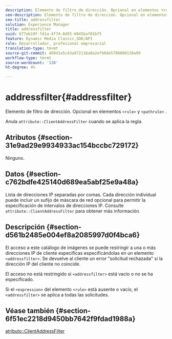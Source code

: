 ```yaml
---
description: Elemento de filtro de dirección. Opcional en elementos <rule> y <pathrule> .
seo-description: Elemento de filtro de dirección. Opcional en elementos <rule> y <pathrule> .
seo-title: addressfilter
solution: Experience Manager
title: addressfilter
uuid: 677eb19f-fd1a-4f74-8d55-6045baf01bf5
feature: Dynamic Media Classic,SDK/API
role: Desarrollador, profesional empresarial
translation-type: tm+mt
source-git-commit: 469d1a5c43a972116a8a2efb0de5708800130a99
workflow-type: tm+mt
source-wordcount: '138'
ht-degree: 4%

---
```



# addressfilter{#addressfilter}

Elemento de filtro de dirección. Opcional en elementos `<rule>` y `<pathrule>` .

Anula `attribute::ClientAddressFilter` cuando se aplica la regla.

## Atributos {#section-31e9ad29e9934933ac154bccbc729172}

Ninguno.

## Datos {#section-c762bdfe425140d689ea5abf25e9a48a}

Lista de direcciones IP separadas por comas. Cada dirección individual puede incluir un sufijo de máscara de red opcional para permitir la especificación de intervalos de direcciones IP. Consulte `attribute::ClientAddressFilter` para obtener más información.

## Descripción {#section-d561b2485e004ef8a2085997d0f4bca6}

El acceso a este catálogo de imágenes se puede restringir a una o más direcciones IP de cliente específicas especificándolas en un elemento `<addressfilter>`. Se devuelve al cliente un error &quot;solicitud rechazada&quot; si la dirección IP del cliente no coincide.

El acceso no está restringido si `<addressfilter>` está vacío o no se ha especificado.

Si el `<expression>` del elemento `<rule>` está ausente o vacío, el `<addressfilter>` se aplica a todas las solicitudes.

## Véase también {#section-6f51ec2218d9450bb7642f9fdad1988a}

[atributo::ClientAddressFilter](../../../../../is-api/image-catalog/image-serving-api-ref/c-image-catalog-reference/c-attributes-reference/r-clientaddressfilter.md#reference-7000c1f77b134462a1f06b733f29ba68)
